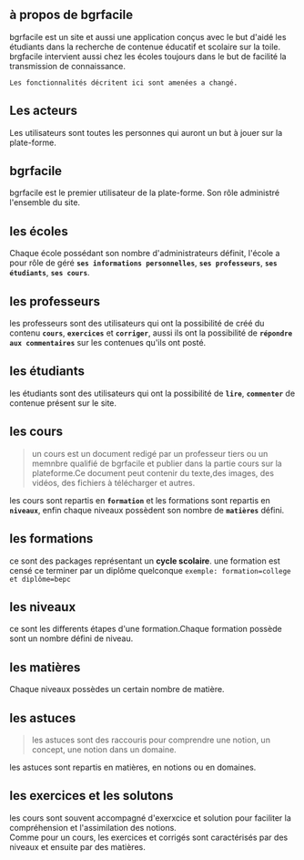 
## à propos de bgrfacile
bgrfacile est un site et aussi une application conçus  avec le but d'aidé les étudiants dans la recherche de contenue éducatif  et scolaire sur la toile.  
brgfacile intervient aussi chez les écoles toujours dans le but de facilité la transmission de connaissance.
````
Les fonctionnalités décritent ici sont amenées a changé.
````

## Les acteurs  
Les utilisateurs sont toutes les personnes qui auront un but à jouer sur la plate-forme.

## bgrfacile  
bgrfacile est le premier utilisateur de la plate-forme. Son rôle administré l'ensemble du site. 

## les écoles  
Chaque école possédant son nombre d'administrateurs définit, l'école a pour rôle de géré __`ses informations personnelles`__, **`ses professeurs`**, **`ses étudiants`**, **`ses cours`**. 

## les professeurs  
les professeurs sont des utilisateurs qui ont la possibilité de créé du contenu  **`cours`**, **`exercices`** et **`corriger`**, aussi ils ont la possibilité de **`répondre aux commentaires`** sur les contenues qu'ils ont posté.

## les étudiants  
les étudiants sont des utilisateurs qui ont la possibilité de __`lire`__, __`commenter`__ de contenue présent sur le site.

## les cours  

>un cours est un document redigé par un professeur tiers ou un memnbre qualifié de bgrfacile et publier dans la partie cours sur la plateforme.Ce document peut contenir du texte,des images, des vidéos, des fichiers à télécharger et autres.

les cours sont repartis en __`formation`__ et les formations sont repartis en __`niveaux`__, enfin chaque niveaux possèdent son nombre de __`matières`__ défini.

## les formations  
ce sont des packages représentant un __cycle scolaire__. une formation est censé ce terminer par un diplôme quelconque ``exemple: formation=college et diplôme=bepc``  

## les niveaux  
ce sont les differents étapes d'une formation.Chaque formation possède sont un nombre défini de niveau.

## les matières  
Chaque niveaux possèdes un certain nombre de matière.

## les astuces  
>les astuces sont des raccouris pour comprendre une notion, un concept, une notion dans un domaine.

les astuces sont repartis en matières, en notions ou en domaines.    

## les exercices et les solutons  
les cours sont souvent accompagné d'exerxcice et solution pour faciliter la compréhension et l'assimilation des notions.  
Comme pour un cours, les exercices et corrigés sont caractérisés par des niveaux et ensuite par des matières.






